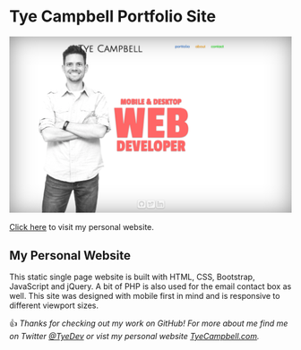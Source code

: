 # Tye Campbell Portfolio Site

![Preview of homepage of tyecampbell.com](docs/preview.png)

[Click here](https://www.tyecampbell.com) to visit my personal website. 

## My Personal Website

This static single page website is built with HTML, CSS, Bootstrap, JavaScript and jQuery. A bit of PHP is also used for the email contact box as well. This site was designed with mobile first in mind and is responsive to different viewport sizes. 


:thumbsup: *Thanks for checking out my work on GitHub! For more about me find me on Twitter [@TyeDev](https://twitter.com/tyedev) or vist my personal website [TyeCampbell.com](www.TyeCampbell.com).*
